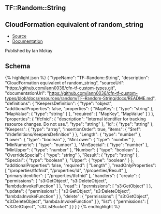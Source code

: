 
## TF::Random::String

## CloudFormation equivalent of random_string

- [Source](https:&#x2F;&#x2F;github.com&#x2F;iann0036&#x2F;cfn-tf-custom-types.git) 
- [Documentation]()

Published by Ian Mckay

## Schema
{% highlight json %}
{
    "typeName": "TF::Random::String",
    "description": "CloudFormation equivalent of random_string",
    "sourceUrl": "https://github.com/iann0036/cfn-tf-custom-types.git",
    "documentationUrl": "https://github.com/iann0036/cfn-tf-custom-types/blob/docs/resources/random/TF-Random-String/docs/README.md",
    "definitions": {
        "KeepersDefinition": {
            "type": "object",
            "additionalProperties": false,
            "properties": {
                "MapKey": {
                    "type": "string"
                },
                "MapValue": {
                    "type": "string"
                }
            },
            "required": [
                "MapKey",
                "MapValue"
            ]
        }
    },
    "properties": {
        "tfcfnid": {
            "description": "Internal identifier for tracking resource changes. Do not use.",
            "type": "string"
        },
        "Id": {
            "type": "string"
        },
        "Keepers": {
            "type": "array",
            "insertionOrder": true,
            "items": {
                "$ref": "#/definitions/KeepersDefinition"
            }
        },
        "Length": {
            "type": "number"
        },
        "Lower": {
            "type": "boolean"
        },
        "MinLower": {
            "type": "number"
        },
        "MinNumeric": {
            "type": "number"
        },
        "MinSpecial": {
            "type": "number"
        },
        "MinUpper": {
            "type": "number"
        },
        "Number": {
            "type": "boolean"
        },
        "OverrideSpecial": {
            "type": "string"
        },
        "Result": {
            "type": "string"
        },
        "Special": {
            "type": "boolean"
        },
        "Upper": {
            "type": "boolean"
        }
    },
    "additionalProperties": false,
    "required": [
        "Length"
    ],
    "readOnlyProperties": [
        "/properties/tfcfnid",
        "/properties/Id",
        "/properties/Result"
    ],
    "primaryIdentifier": [
        "/properties/tfcfnid"
    ],
    "handlers": {
        "create": {
            "permissions": [
                "s3:GetObject",
                "s3:DeleteObject",
                "lambda:InvokeFunction"
            ]
        },
        "read": {
            "permissions": [
                "s3:GetObject"
            ]
        },
        "update": {
            "permissions": [
                "s3:GetObject",
                "s3:DeleteObject",
                "lambda:InvokeFunction"
            ]
        },
        "delete": {
            "permissions": [
                "s3:GetObject",
                "s3:DeleteObject",
                "lambda:InvokeFunction"
            ]
        },
        "list": {
            "permissions": [
                "s3:GetObject",
                "s3:ListBucket"
            ]
        }
    }
}
{% endhighlight %}
